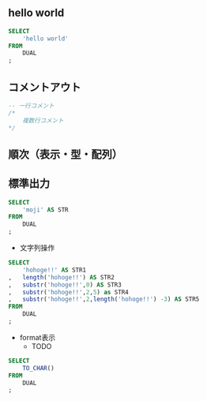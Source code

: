 ## hello world

```sql
SELECT
	'hello world'
FROM
	DUAL
;
```

## コメントアウト

```sql
-- 一行コメント
/*
	複数行コメント
*/
```

順次（表示・型・配列）
------------------

## 標準出力

```sql
SELECT
	'moji' AS STR
FROM
	DUAL
;
```

* 文字列操作

```sql
SELECT
	'hohoge!!' AS STR1
,	length('hohoge!!') AS STR2
,	substr('hohoge!!',0) AS STR3
,	substr('hohoge!!',2,5) as STR4
,	substr('hohoge!!',2,length('hohoge!!') -3) AS STR5
FROM
	DUAL
;
```

* format表示
	* TODO

```sql
SELECT
	TO_CHAR()
FROM
	DUAL
;
```
